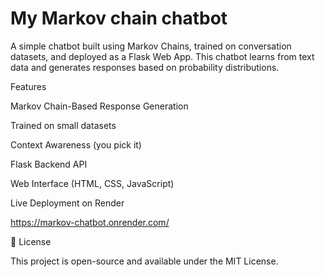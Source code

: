 # My Markov chain chatbot

A simple chatbot built using Markov Chains, trained on conversation datasets, and deployed as a Flask Web App. This chatbot learns from text data and generates responses based on probability distributions.

Features

Markov Chain-Based Response Generation

Trained on small datasets

Context Awareness (you pick it)

Flask Backend API

Web Interface (HTML, CSS, JavaScript)

Live Deployment on Render

https://markov-chatbot.onrender.com/

📜 License

This project is open-source and available under the MIT License.

